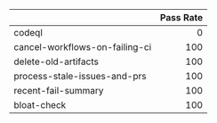 |                                |   Pass Rate |
|:-------------------------------|------------:|
| codeql                         |           0 |
| cancel-workflows-on-failing-ci |         100 |
| delete-old-artifacts           |         100 |
| process-stale-issues-and-prs   |         100 |
| recent-fail-summary            |         100 |
| bloat-check                    |         100 |